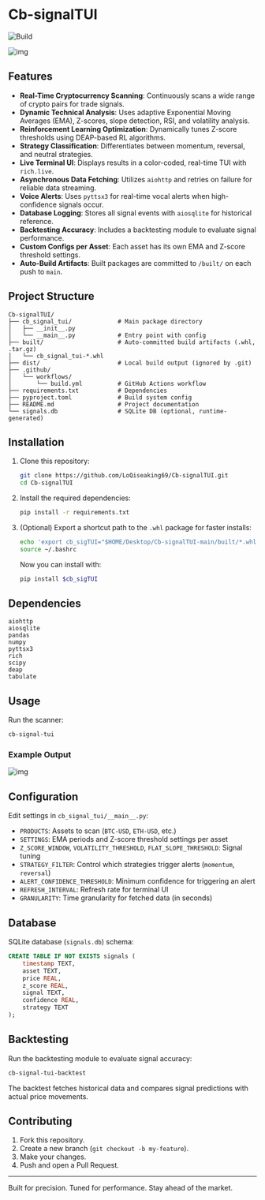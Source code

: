 # Cb-signalTUI

![Build](https://github.com/LoQiseaking69/Cb-signalTUI/actions/workflows/build.yml/badge.svg)

![img](https://github.com/LoQiseaking69/Cb-signalTUI/blob/main/8247439A-0E30-439A-AD1B-E41A16CC9891.png)

## Features

- **Real-Time Cryptocurrency Scanning**: Continuously scans a wide range of crypto pairs for trade signals.
- **Dynamic Technical Analysis**: Uses adaptive Exponential Moving Averages (EMA), Z-scores, slope detection, RSI, and volatility analysis.
- **Reinforcement Learning Optimization**: Dynamically tunes Z-score thresholds using DEAP-based RL algorithms.
- **Strategy Classification**: Differentiates between momentum, reversal, and neutral strategies.
- **Live Terminal UI**: Displays results in a color-coded, real-time TUI with `rich.live`.
- **Asynchronous Data Fetching**: Utilizes `aiohttp` and retries on failure for reliable data streaming.
- **Voice Alerts**: Uses `pyttsx3` for real-time vocal alerts when high-confidence signals occur.
- **Database Logging**: Stores all signal events with `aiosqlite` for historical reference.
- **Backtesting Accuracy**: Includes a backtesting module to evaluate signal performance.
- **Custom Configs per Asset**: Each asset has its own EMA and Z-score threshold settings.
- **Auto-Build Artifacts**: Built packages are committed to `/built/` on each push to `main`.

## Project Structure

```
Cb-signalTUI/
├── cb_signal_tui/             # Main package directory
│   ├── __init__.py
│   └── __main__.py            # Entry point with config
├── built/                     # Auto-committed build artifacts (.whl, .tar.gz)
│   └── cb_signal_tui-*.whl
├── dist/                      # Local build output (ignored by .git)
├── .github/
│   └── workflows/
│       └── build.yml          # GitHub Actions workflow
├── requirements.txt           # Dependencies
├── pyproject.toml             # Build system config
├── README.md                  # Project documentation
└── signals.db                 # SQLite DB (optional, runtime-generated)
```

## Installation

1. Clone this repository:

   ```bash
   git clone https://github.com/LoQiseaking69/Cb-signalTUI.git
   cd Cb-signalTUI
   ```

2. Install the required dependencies:

   ```bash
   pip install -r requirements.txt
   ```

3. (Optional) Export a shortcut path to the `.whl` package for faster installs:

   ```bash
   echo 'export cb_sigTUI="$HOME/Desktop/Cb-signalTUI-main/built/*.whl"' >> ~/.bashrc
   source ~/.bashrc
   ```

   Now you can install with:

   ```bash
   pip install $cb_sigTUI
   ```

## Dependencies

```
aiohttp
aiosqlite
pandas
numpy
pyttsx3
rich
scipy
deap
tabulate
```

## Usage

Run the scanner:

```bash
cb-signal-tui
```

### Example Output

![img](https://github.com/LoQiseaking69/Cb-signalTUI/blob/main/IMG_1053.jpeg)

## Configuration

Edit settings in `cb_signal_tui/__main__.py`:

- `PRODUCTS`: Assets to scan (`BTC-USD`, `ETH-USD`, etc.)
- `SETTINGS`: EMA periods and Z-score threshold settings per asset
- `Z_SCORE_WINDOW`, `VOLATILITY_THRESHOLD`, `FLAT_SLOPE_THRESHOLD`: Signal tuning
- `STRATEGY_FILTER`: Control which strategies trigger alerts (`momentum`, `reversal`)
- `ALERT_CONFIDENCE_THRESHOLD`: Minimum confidence for triggering an alert
- `REFRESH_INTERVAL`: Refresh rate for terminal UI
- `GRANULARITY`: Time granularity for fetched data (in seconds)

## Database

SQLite database (`signals.db`) schema:

```sql
CREATE TABLE IF NOT EXISTS signals (
    timestamp TEXT,
    asset TEXT,
    price REAL,
    z_score REAL,
    signal TEXT,
    confidence REAL,
    strategy TEXT
);
```

## Backtesting

Run the backtesting module to evaluate signal accuracy:

```bash
cb-signal-tui-backtest
```

The backtest fetches historical data and compares signal predictions with actual price movements.

## Contributing

1. Fork this repository.
2. Create a new branch (`git checkout -b my-feature`).
3. Make your changes.
4. Push and open a Pull Request.

---

Built for precision. Tuned for performance. Stay ahead of the market.
